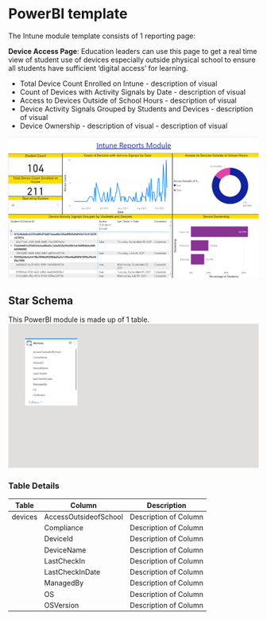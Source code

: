 # PowerBI template
The Intune module template consists of 1 reporting page:

<strong> Device Access Page</strong>: Education leaders can use this page to get a real time view of student use of devices especially outside physical school to ensure all students have sufficient ‘digital access’ for learning.
 - Total Device Count Enrolled on Intune - description of visual
 - Count of Devices with Activity Signals by Date - description of visual
 - Access to Devices Outside of School Hours - description of visual
 - Device Activity Signals Grouped by Students and Devices - description of visual
 - Device Ownership - description of visual - description of visual

![image](https://github.com/cstohlmann/oea-intune-module/blob/0b36a9e9d2e194956049073f840eff3f7b690be6/docs/images/Intune%20PowerBI%20Dashboard.png)

## Star Schema
This PowerBI module is made up of 1 table.
![image](https://github.com/cstohlmann/oea-intune-module/blob/e2e5e532bf20963da4e5d3f8d02420f8f204473f/docs/images/Intune%20Semantic%20Model.png)

### Table Details 
| Table | Column | Description |
| --- | --- | --- |
| devices| AccessOutsideofSchool | Description of Column |
| | Compliance | Description of Column  |
| | DeviceId | Description of Column  |
| | DeviceName | Description of Column  |
| | LastCheckIn | Description of Column  |
| | LastCheckInDate | Description of Column  |
| | ManagedBy | Description of Column  |
| | OS | Description of Column  |
| | OSVersion | Description of Column  |

